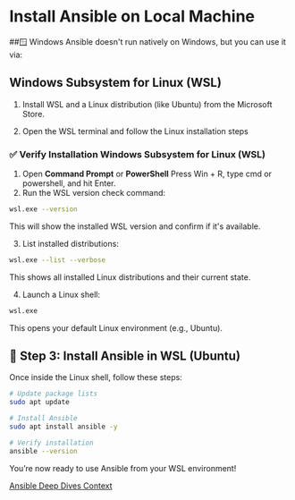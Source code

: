 # Install Ansible on Local Machine

##🪟 Windows
Ansible doesn't run natively on Windows, but you can use it via:

## Windows Subsystem for Linux (WSL)
1. Install WSL and a Linux distribution (like Ubuntu) from the Microsoft Store.

2. Open the WSL terminal and follow the Linux installation steps

### ✅ Verify Installation Windows Subsystem for Linux (WSL)

1. Open **Command Prompt** or **PowerShell** Press Win + R, type cmd or powershell, and hit Enter.
2. Run the WSL version check command:
``` bash
wsl.exe --version
```
This will show the installed WSL version and confirm if it's available.

3. List installed distributions:
``` bash
wsl.exe --list --verbose
```
This shows all installed Linux distributions and their current state.

4. Launch a Linux shell:
 ``` bash
wsl.exe
```
This opens your default Linux environment (e.g., Ubuntu).

## 🧰 Step 3: Install Ansible in WSL (Ubuntu)
Once inside the Linux shell, follow these steps:

``` bash
# Update package lists
sudo apt update

# Install Ansible
sudo apt install ansible -y

# Verify installation
ansible --version
```
You’re now ready to use Ansible from your WSL environment!

[Ansible Deep Dives Context](./README.md)


